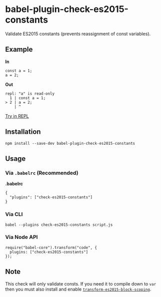 babel-plugin-check-es2015-constants
===================================

Validate ES2015 constants (prevents reassignment of const variables).

Example
-------

**In**

    const a = 1;
    a = 2;

**Out**

    repl: "a" is read-only
      1 | const a = 1;
    > 2 | a = 2;
        | ^

[Try in REPL](http://babeljs.io/repl/#?babili=false&evaluate=true&lineWrap=false&presets=es2015&experimental=false&loose=false&spec=false&code=const%20a%20%3D%201%3B%0Aa%20%3D%202%3B&playground=true)

Installation
------------

    npm install --save-dev babel-plugin-check-es2015-constants

Usage
-----

### Via `.babelrc` (Recommended)

**.babelrc**

    {
      "plugins": ["check-es2015-constants"]
    }

### Via CLI

    babel --plugins check-es2015-constants script.js

### Via Node API

    require("babel-core").transform("code", {
      plugins: ["check-es2015-constants"]
    });

Note
----

This check will only validate consts. If you need it to compile down to `var` then you must also install and enable [`transform-es2015-block-scoping`](http://babeljs.io/docs/plugins/transform-es2015-block-scoping/).

